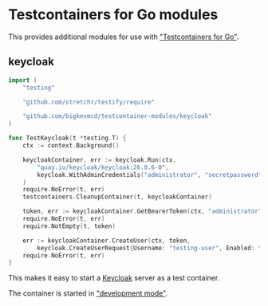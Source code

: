 Testcontainers for Go modules
=============================

This provides additional modules for use with ["Testcontainers for Go"](https://golang.testcontainers.org/).

## keycloak

```go
import (
	"testing"

	"github.com/stretchr/testify/require"

	"github.com/bigkevmcd/testcontainer-modules/keycloak"
)

func TestKeycloak(t *testing.T) {
	ctx := context.Background()

	keycloakContainer, err := keycloak.Run(ctx,
		"quay.io/keycloak/keycloak:26.0.6-0",
		keycloak.WithAdminCredentials("administrator", "secretpassword"),
	)
	require.NoError(t, err)
	testcontainers.CleanupContainer(t, keycloakContainer)

	token, err := keycloakContainer.GetBearerToken(ctx, "administrator", "secretpassword")
	require.NoError(t, err)
	require.NotEmpty(t, token)

	err := keycloakContainer.CreateUser(ctx, token,
		keycloak.CreateUserRequest{Username: "testing-user", Enabled: true})
	require.NoError(t, err)
}
```

This makes it easy to start a [Keycloak](https://www.keycloak.org/) server as a test container.

The container is started in ["development mode"](https://www.keycloak.org/server/configuration#_starting_keycloak_in_development_mode).
